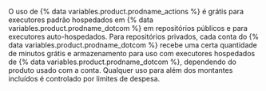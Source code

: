 O uso de {% data variables.product.prodname_actions %} é grátis para executores padrão hospedados em {% data variables.product.prodname_dotcom %} em repositórios públicos e para executores auto-hospedados. Para repositórios privados, cada conta do {% data variables.product.prodname_dotcom %} recebe uma certa quantidade de minutos grátis e armazenamento para uso com executores hospedados de {% data variables.product.prodname_dotcom %}, dependendo do produto usado com a conta. Qualquer uso para além dos montantes incluídos é controlado por limites de despesa.
